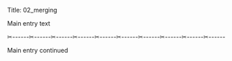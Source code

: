 Title: 02_merging

Main entry text

✂------✂------✂------✂------✂------✂------✂------✂------✂------✂------

Main entry continued
